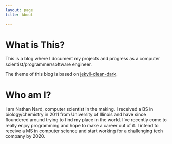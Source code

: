 ```yaml
---
layout: page 
title: About

---
```


# What is This? 
This is a blog where I document my projects and progress as a computer scientist/programmer/software engineer.

The theme of this blog is based on [jekyll-clean-dark](https://github.com/streetturtle/jekyll-clean-dark/).

# Who am I?
I am Nathan Nard, computer scientist in the making.  I received a BS in biology/chemistry in 2011 from University of Illinois and have since floundered around trying to find my place in the world.  I've recently come to really enjoy programming and hope to make a career out of it. I intend to receive a MS in computer science and start working for a challenging tech company by 2020.
